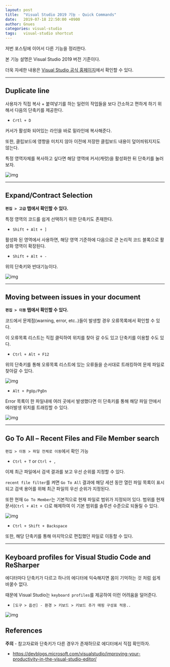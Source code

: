 ```yaml
---
layout: post
title:  "Visual Studio 2019 기능 - Quick Commands"
date:   2019-07-18 22:50:00 +0900
author: Gnues
categories: visual-studio
tags:	visual-studio shortcut
---
```


저번 포스팅에 이어서 다른 기능을 정리한다.

본 기능 설명은 Visual Studio 2019 버전 기준이다.

더욱 자세한 내용은 [Visual Studio 공식 홈페이지](https://docs.microsoft.com/ko-kr/visualstudio/ide/?view=vs-2019)에서 확인할 수 있다.

***

## Duplicate line

사용자가 직접 복사 + 붙여넣기를 하는 일련의 작업들을 보다 간소하고 편하게 하기 위해서 다음의 단축키를 제공한다.

- `Crtl + D`

커서가 활성화 되어있는 라인을 바로 밑라인에 복사해준다.

또한, 클립보드에 영향을 미치지 않아 이전에 저장한 클립보드 내용이 덮어씌워지지도 않는다.

특정 영역자체를 복사하고 싶다면 해당 영역에 커서(캐럿)을 활성화한 뒤 단축키를 눌러보자.

![img]({{"/assets/visualStudio/ctrlD.gif"}})

***

## Expand/Contract Selection

**`편집 > 고급` 탭에서 확인할 수 있다.**

특정 영역의 코드를 쉽게 선택하기 위한 단축키도 존재한다.

- `Shift + Alt + ]`

활성화 된 영역에서 사용하면, 해당 영역 기준하에 다음으로 큰 논리적 코드 블록으로 활성화 영역이 확장된다.

- `Shift + Alt + -`

위의 단축키와 반대기능이다.

![img]({{"/assets/visualStudio/ExpandContract.gif"}})

***

## Moving between issues in your document

**`편집 > 이동` 탭에서 확인할 수 있다.**

코드에서 문제점(warning, error, etc..)들이 발생할 경우 오류목록에서 확인할 수 있다.

이 오류목록 리스트는 직접 클릭하여 위치를 찾아 갈 수도 있고 단축키를 이용할 수도 있다.

- `Ctrl + Alt + F12`

위의 단축키를 통해 오류목록 리스트에 있는 오류들을 순서대로 트래킹하여 문제 파일로 찾아갈 수 있다.

![img]({{"/assets/visualStudio/ctrlShiftF12.gif"}})

- `Alt + PgUp/PgDn`

Error 목록이 한 파일내에 여러 곳에서 발생했다면 이 단축키를 통해 해당 파일 안에서 에러발생 위치를 트래킹할 수 있다.

![img]({{"/assets/visualStudio/altPgUpDn.gif"}})

***

## Go To All – Recent Files and File Member search

`편집 > 이동 > 파일 전체로 이동`에서 확인 가능

- `Ctrl + T` or `Ctrl + ,`

이제 최근 파일에서 검색 결과를 보고 우선 순위를 지정할 수 있다.

`recent file filter`를 켜면 `Go To All` 결과에 해당 세션 동안 열린 파일 목록이 표시되고 검색 용어를 위해 최근 파일의 우선 순위가 지정된다.

또한 현재 `Go To Member`는 기본적으로 현재 파일로 범위가 지정되어 있다. 범위를 현재 문서(`Ctrl + Alt + C`)로 해제하여 이 기본 범위를 솔루션 수준으로 되돌릴 수 있다.

![img]({{"/assets/visualStudio/goToAll.gif"}})

- `Ctrl + Shift + Backspace`

또한, 해당 단축키를 통해 마지막으로 편집했던 파일로 이동할 수 있다.

***

## Keyboard profiles for Visual Studio Code and ReSharper

에디터마다 단축키가 다르고 하나의 에디터에 익숙해지면 몸이 기억하는 것 처럼 쉽게 바꿀수 없다.

때문에 Visual Studio는 `keyboard profiles`를 제공하여 이런 어려움을 덜어준다.

- `[도구 > 옵션] - 환경 > 키보드 > 키보드 추가 매핑 구성표 적용..`

![img]({{"/assets/visualStudio/Keyboard-profiles-for-Visual-Studio-Code-and-ReSharper.png"}})

## References

**주의** - 참고자료와 단축키가 다른 경우가 존재하므로 에디터에서 직접 확인하자.

- <https://devblogs.microsoft.com/visualstudio/improving-your-productivity-in-the-visual-studio-editor/>
